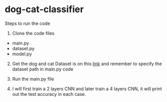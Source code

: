 # dog-cat-classifier


Steps to run the code
1. Clone the code files
- main.py
- dataset.py
- model.py

2. Get the dog and cat Dataset is on this <a href='https://drive.google.com/file/d/1Cn0B9Zr2irUnZcHqODT9IilGHf9fZ61R/view'>link</a> and remember to specify the dataset path in main.py code

3. Run the main.py file

4. I will first train a 2 layers CNN and later train a 4 layers CNN, it will print out the test accuracy in each case.
